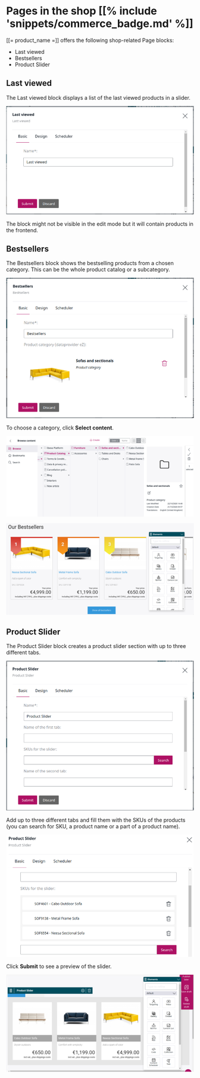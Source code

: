 # Pages in the shop [[% include 'snippets/commerce_badge.md' %]]

[[= product_name =]] offers the following shop-related Page blocks:

- Last viewed
- Bestsellers
- Product Slider

## Last viewed

The Last viewed block displays a list of the last viewed products in a slider.

![](img/last_viewed.png)

The block might not be visible in the edit mode but it will contain products in the frontend.

## Bestsellers

The Bestsellers block shows the bestselling products from a chosen category. This can be the whole product catalog or a subcategory.

![](img/bestsellers_block.png)

To choose a category, click **Select content**.

![](img/bestsellers_categories.png)

![](img/bestsellers_preview.png)

## Product Slider

The Product Slider block creates a product slider section with up to three different tabs.

![](img/product_slider.png)

Add up to three different tabs and fill them with the SKUs of the products (you can search for SKU, a product name or a part of a product name).

![](img/product_slider_basic.png)

Click **Submit** to see a preview of the slider.

![](img/product_slider_preview.png)
